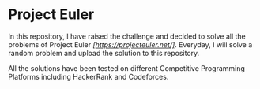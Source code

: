 # Project Euler
In this repository, I have raised the challenge and decided to solve all the problems of Project Euler _[https://projecteuler.net/]_.
Everyday, I will solve a random problem and upload the solution to this repository.

All the solutions have been tested on different Competitive Programming Platforms including HackerRank and Codeforces.

